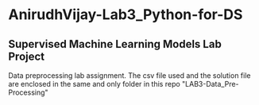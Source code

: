 # AnirudhVijay-Lab3_Python-for-DS
## Supervised Machine Learning Models Lab Project

Data preprocessing lab assignment. The csv file used and the solution file are enclosed in the same and only folder in this repo "LAB3-Data_Pre-Processing"
